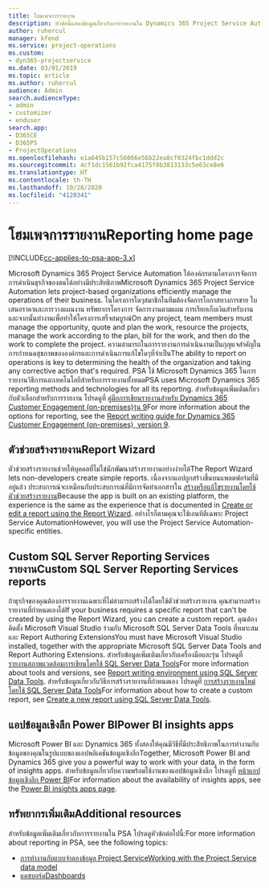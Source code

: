 ```yaml
---
title: โฮมเพจการรายงาน
description: หัวข้อนี้แสดงข้อมูลเกี่ยวกับการรายงานใน Dynamics 365 Project Service Automation
author: ruhercul
manager: kfend
ms.service: project-operations
ms.custom:
- dyn365-projectservice
ms.date: 03/01/2019
ms.topic: article
ms.author: ruhercul
audience: Admin
search.audienceType:
- admin
- customizer
- enduser
search.app:
- D365CE
- D365PS
- ProjectOperations
ms.openlocfilehash: e1a645b157c56066e56b22ea8cf0324fbc1ddd2c
ms.sourcegitcommit: 4cf1dc1561b92fca4175f0b3813133c5e63ce8e6
ms.translationtype: HT
ms.contentlocale: th-TH
ms.lasthandoff: 10/28/2020
ms.locfileid: "4120341"
---
```

# <a name="reporting-home-page"></a><span data-ttu-id="54d1b-103">โฮมเพจการรายงาน</span><span class="sxs-lookup"><span data-stu-id="54d1b-103">Reporting home page</span></span>

[!INCLUDE[cc-applies-to-psa-app-3.x](../includes/cc-applies-to-psa-app-3x.md)]

<span data-ttu-id="54d1b-104">Microsoft Dynamics 365 Project Service Automation ให้องค์กรตามโครงการจัดการการดำเนินธุรกิจของตนได้อย่างมีประสิทธิภาพ</span><span class="sxs-lookup"><span data-stu-id="54d1b-104">Microsoft Dynamics 365 Project Service Automation lets project-based organizations efficiently manage the operations of their business.</span></span> <span data-ttu-id="54d1b-105">ในโครงการใดๆสมาชิกในทีมต้องจัดการโอกาสทางการขาย ใบเสนอราคาและการวางแผนงาน ทรัพยากรโครงการ จัดการงานตามแผน การเรียกเก็บเงินสำหรับงาน และจากนั้นทำงานเพื่อทำให้โครงการเสร็จสมบูรณ์</span><span class="sxs-lookup"><span data-stu-id="54d1b-105">On any project, team members must manage the opportunity, quote and plan the work, resource the projects, manage the work according to the plan, bill for the work, and then do the work to complete the project.</span></span> <span data-ttu-id="54d1b-106">ความสามารถในการรายงานการดำเนินงานเป็นกุญแจสำคัญในการกำหนดสุขภาพขององค์กรและการดำเนินการแก้ไขใดๆที่จำเป็น</span><span class="sxs-lookup"><span data-stu-id="54d1b-106">The ability to report on operations is key to determining the health of the organization and taking any corrective action that's required.</span></span> <span data-ttu-id="54d1b-107">PSA ใช้ Microsoft Dynamics 365 ในการรายงานวิธีการและเทคโนโลยีสำหรับการรายงานทั้งหมด</span><span class="sxs-lookup"><span data-stu-id="54d1b-107">PSA uses Microsoft Dynamics 365 reporting methods and technologies for all its reporting.</span></span> <span data-ttu-id="54d1b-108">สำหรับข้อมูลเพิ่มเติมเกี่ยวกับตัวเลือกสำหรับการรายงาน โปรดดูที่ [คู่มือการเขียนรายงานสำหรับ Dynamics 365 Customer Engagement (on-premises)รุ่น 9](https://docs.microsoft.com/dynamics365/customerengagement/on-premises/analytics/reporting-analytics-with-dynamics-365)</span><span class="sxs-lookup"><span data-stu-id="54d1b-108">For more information about the options for reporting, see the [Report writing guide for Dynamics 365 Customer Engagement (on-premises), version 9](https://docs.microsoft.com/dynamics365/customerengagement/on-premises/analytics/reporting-analytics-with-dynamics-365).</span></span>

## <a name="report-wizard"></a><span data-ttu-id="54d1b-109">ตัวช่วยสร้างรายงาน</span><span class="sxs-lookup"><span data-stu-id="54d1b-109">Report Wizard</span></span>

<span data-ttu-id="54d1b-110">ตัวช่วยสร้างรายงานช่วยให้บุคคลที่ไม่ใช่นักพัฒนาสร้างรายงานอย่างง่ายได้</span><span class="sxs-lookup"><span data-stu-id="54d1b-110">The Report Wizard lets non-developers create simple reports.</span></span> <span data-ttu-id="54d1b-111">เนื่องจากแอปถูกสร้างขึ้นบนแพลตฟอร์มที่มีอยู่แล้ว ประสบการณ์จะเหมือนกับประสบการณ์ที่มีการจัดทำเอกสารใน [สร้างหรือแก้ไขรายงานโดยใช้ตัวช่วยสร้างรายงาน](https://docs.microsoft.com/dynamics365/customerengagement/on-premises/basics/create-edit-copy-report-wizard)</span><span class="sxs-lookup"><span data-stu-id="54d1b-111">Because the app is built on an existing platform, the experience is the same as the experience that is documented in [Create or edit a report using the Report Wizard](https://docs.microsoft.com/dynamics365/customerengagement/on-premises/basics/create-edit-copy-report-wizard).</span></span> <span data-ttu-id="54d1b-112">อย่างไรก็ตามคุณจะใช้เอนทิตีเฉพาะ Project Service Automation</span><span class="sxs-lookup"><span data-stu-id="54d1b-112">However, you will use the Project Service Automation-specific entities.</span></span>

## <a name="custom-sql-server-reporting-services-reports"></a><span data-ttu-id="54d1b-113">Custom SQL Server Reporting Services รายงาน</span><span class="sxs-lookup"><span data-stu-id="54d1b-113">Custom SQL Server Reporting Services reports</span></span>

<span data-ttu-id="54d1b-114">ถ้าธุรกิจของคุณต้องการรายงานเฉพาะที่ไม่สามารถสร้างได้โดยใช้ตัวช่วยสร้างรายงาน คุณสามารถสร้างรายงานที่กำหนดเองได้</span><span class="sxs-lookup"><span data-stu-id="54d1b-114">If your business requires a specific report that can't be created by using the Report Wizard, you can create a custom report.</span></span> <span data-ttu-id="54d1b-115">คุณต้องติดตั้ง Microsoft Visual Studio ร่วมกับ Microsoft SQL Server Data Tools ที่หมาะสมและ Report Authoring Extensions</span><span class="sxs-lookup"><span data-stu-id="54d1b-115">You must have Microsoft Visual Studio installed, together with the appropriate Microsoft SQL Server Data Tools and Report Authoring Extensions.</span></span> <span data-ttu-id="54d1b-116">สำหรับข้อมูลเพิ่มเติมเกี่ยวกับเครื่องมือและรุ่น โปรดดูที่ [รายงานสภาพแวดล้อมการเขียนโดยใช้ SQL Server Data Tools](https://docs.microsoft.com/dynamics365/customerengagement/on-premises/analytics/report-writing-environment-using-sql-server-data-tools)</span><span class="sxs-lookup"><span data-stu-id="54d1b-116">For more information about tools and versions, see [Report writing environment using SQL Server Data Tools](https://docs.microsoft.com/dynamics365/customerengagement/on-premises/analytics/report-writing-environment-using-sql-server-data-tools).</span></span> <span data-ttu-id="54d1b-117">สำหรับข้อมูลเกี่ยวกับวิธีการสร้างรายงานที่กำหนดเอง โปรดดูที่ [การสร้างรายงานใหม่โดยใช้ SQL Server Data Tools](https://docs.microsoft.com/dynamics365/customerengagement/on-premises/analytics/create-a-new-report-using-sql-server-data-tools)</span><span class="sxs-lookup"><span data-stu-id="54d1b-117">For information about how to create a custom report, see [Create a new report using SQL Server Data Tools](https://docs.microsoft.com/dynamics365/customerengagement/on-premises/analytics/create-a-new-report-using-sql-server-data-tools).</span></span>

## <a name="power-bi-insights-apps"></a><span data-ttu-id="54d1b-118">แอปข้อมูลเชิงลึก Power BI</span><span class="sxs-lookup"><span data-stu-id="54d1b-118">Power BI insights apps</span></span>

<span data-ttu-id="54d1b-119">Microsoft Power BI และ Dynamics 365 ทั้งสองให้คุณมีวิธีที่มีประสิทธิภาพในการทำงานกับข้อมูลของคุณในรูปแบบของแอปพลิเคชันข้อมูลเชิงลึก</span><span class="sxs-lookup"><span data-stu-id="54d1b-119">Together, Microsoft Power BI and Dynamics 365 give you a powerful way to work with your data, in the form of insights apps.</span></span> <span data-ttu-id="54d1b-120">สำหรับข้อมูลเกี่ยวกับความพร้อมใช้งานของแอปข้อมูลเชิงลึก โปรดดูที่ [หน้าแอปข้อมูลเชิงลึก Power BI](https://powerbi.microsoft.com/power-bi-insights-apps/)</span><span class="sxs-lookup"><span data-stu-id="54d1b-120">For information about the availability of insights apps, see the [Power BI insights apps page](https://powerbi.microsoft.com/power-bi-insights-apps/).</span></span>


## <a name="additional-resources"></a><span data-ttu-id="54d1b-121">ทรัพยากรเพิ่มเติม</span><span class="sxs-lookup"><span data-stu-id="54d1b-121">Additional resources</span></span>
<span data-ttu-id="54d1b-122">สำหรับข้อมูลเพิ่มเติมเกี่ยวกับการรายงานใน PSA โปรดดูหัวข้อต่อไปนี้:</span><span class="sxs-lookup"><span data-stu-id="54d1b-122">For more information about reporting in PSA, see the following topics:</span></span>

- [<span data-ttu-id="54d1b-123">การทำงานกับแบบจำลองข้อมูล Project Service</span><span class="sxs-lookup"><span data-stu-id="54d1b-123">Working with the Project Service data model</span></span>](reports-working-project-service-data-model.md)
- [<span data-ttu-id="54d1b-124">แดชบอร์ด</span><span class="sxs-lookup"><span data-stu-id="54d1b-124">Dashboards</span></span>](reports-dashboards.md)

